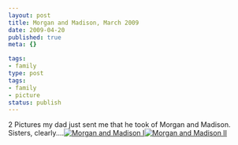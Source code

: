 ```yaml
---
layout: post
title: Morgan and Madison, March 2009
date: 2009-04-20
published: true
meta: {}

tags:
- family
type: post
tags:
- family
- picture
status: publish
---
```

2 Pictures my dad just sent me that he took of Morgan and Madison.  Sisters, clearly....[![Morgan and Madison I](http://media.eick.us/2011/05/3442144197_a68caf7802.jpg)](http://www.flickr.com/photos/19429588@N00/3442144197 "View 'Morgan and Madison I' on Flickr.com")[![Morgan and Madison II](http://media.eick.us/2011/05/3442960008_debf200c9b.jpg)](http://www.flickr.com/photos/19429588@N00/3442960008 "View 'Morgan and Madison II' on Flickr.com")
